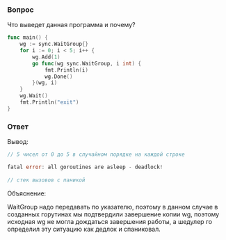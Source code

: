 ### Вопрос

Что выведет данная программа и почему?
```go
func main() {
    wg := sync.WaitGroup{}
    for i := 0; i < 5; i++ {
        wg.Add(1)
        go func(wg sync.WaitGroup, i int) {
            fmt.Println(i)
            wg.Done()
        }(wg, i)
    }
    wg.Wait()
    fmt.Println("exit")
}
```

### Ответ

Вывод:

```go
// 5 чисел от 0 до 5 в случайном порядке на каждой строке

fatal error: all goroutines are asleep - deadlock!
	
// стек вызовов с паникой
```

Объяснение:

WaitGroup надо передавать по указателю, поэтому в данном случае в созданных
горутинах мы подтвердили завершение копии wg, поэтому исходная wg не могла
дождаться завершения работы, а шедулер го определил эту ситуацию как дедлок и
спаниковал.